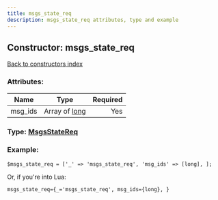```yaml
---
title: msgs_state_req
description: msgs_state_req attributes, type and example
---
```

## Constructor: msgs\_state\_req  
[Back to constructors index](index.md)



### Attributes:

| Name     |    Type       | Required |
|----------|:-------------:|---------:|
|msg\_ids|Array of [long](../types/long.md) | Yes|



### Type: [MsgsStateReq](../types/MsgsStateReq.md)


### Example:

```
$msgs_state_req = ['_' => 'msgs_state_req', 'msg_ids' => [long], ];
```  

Or, if you're into Lua:  


```
msgs_state_req={_='msgs_state_req', msg_ids={long}, }

```


